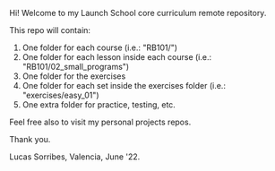 Hi! Welcome to my Launch School core curriculum remote repository.

This repo will contain:

1. One folder for each course (i.e.: "RB101/")
2. One folder for each lesson inside each course (i.e.: "RB101/02_small_programs")
3. One folder for the exercises
4. One folder for each set inside the exercises folder (i.e.: "exercises/easy_01")
5. One extra folder for practice, testing, etc.

Feel free also to visit my personal projects repos.

Thank you.

Lucas Sorribes, Valencia, June '22.